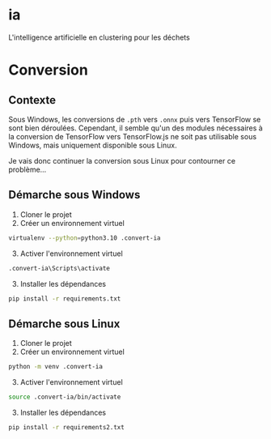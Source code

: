 # ia
L'intelligence artificielle en clustering pour les déchets

# Conversion

## Contexte

Sous Windows, les conversions de `.pth` vers `.onnx` puis vers TensorFlow se sont bien déroulées. Cependant, il semble qu'un des modules nécessaires à la conversion de TensorFlow vers TensorFlow.js ne soit pas utilisable sous Windows, mais uniquement disponible sous Linux.

Je vais donc continuer la conversion sous Linux pour contourner ce problème...

## Démarche sous Windows

1. Cloner le projet
2. Créer un environnement virtuel
```bash
virtualenv --python=python3.10 .convert-ia
```

3. Activer l'environnement virtuel
```bash
.convert-ia\Scripts\activate
```
3. Installer les dépendances
```bash
pip install -r requirements.txt
```

## Démarche sous Linux

1. Cloner le projet
2. Créer un environnement virtuel
```bash
python -m venv .convert-ia
```
3. Activer l'environnement virtuel
```bash
source .convert-ia/bin/activate
```
3. Installer les dépendances
```bash
pip install -r requirements2.txt
```